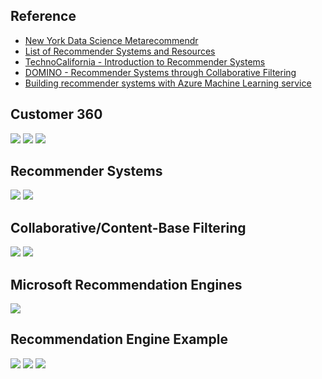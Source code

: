 ## Reference

* [New York Data Science Metarecommendr](https://nycdatascience.com/blog/student-works/capstone/metarecommendr-recommendation-system-video-games-movies-tv-shows/)
* [List of Recommender Systems and Resources](https://github.com/grahamjenson/list_of_recommender_systems)
* [TechnoCalifornia - Introduction to Recommender Systems](http://technocalifornia.blogspot.com/2014/08/introduction-to-recommender-systems-4.html?m=1&from=singlemessage&isappinstalled=0)
* [DOMINO - Recommender Systems through Collaborative Filtering](https://blog.dominodatalab.com/recommender-systems-collaborative-filtering/)
* [Building recommender systems with Azure Machine Learning service](https://azure.microsoft.com/en-us/blog/building-recommender-systems-with-azure-machine-learning-service/)

## Customer 360
![](https://github.com/geoffreylink/Projects/blob/master/02%20Recommender%20Systems/images/Customer360.png)
![](https://github.com/geoffreylink/Projects/blob/master/02%20Recommender%20Systems/images/LongTail.png)
![](https://github.com/geoffreylink/Projects/blob/master/02%20Recommender%20Systems/images/RatingFrequency.png)

## Recommender Systems
![](https://github.com/geoffreylink/Projects/blob/master/02%20Recommender%20Systems/images/RecommenderSystems.png)
![](https://github.com/geoffreylink/Projects/blob/master/02%20Recommender%20Systems/images/EverythingisaRecommendation.png)

## Collaborative/Content-Base Filtering
![](https://github.com/geoffreylink/Projects/blob/master/02%20Recommender%20Systems/images/CollaborativeFilteringExample.png)
![](https://github.com/geoffreylink/Projects/blob/master/02%20Recommender%20Systems/images/CollaborativeContent.png)

## Microsoft Recommendation Engines
![](https://github.com/geoffreylink/Projects/blob/master/02%20Recommender%20Systems/images/MicrosoftRecommendationEngines.png)

## Recommendation Engine Example
![](https://github.com/geoffreylink/Projects/blob/master/02%20Recommender%20Systems/images/RecommendationEngineExample_01.png)
![](https://github.com/geoffreylink/Projects/blob/master/02%20Recommender%20Systems/images/RecommendationEngineExample_02.png)
![](https://github.com/geoffreylink/Projects/blob/master/02%20Recommender%20Systems/images/RecommendationEngineExample_03.png)
